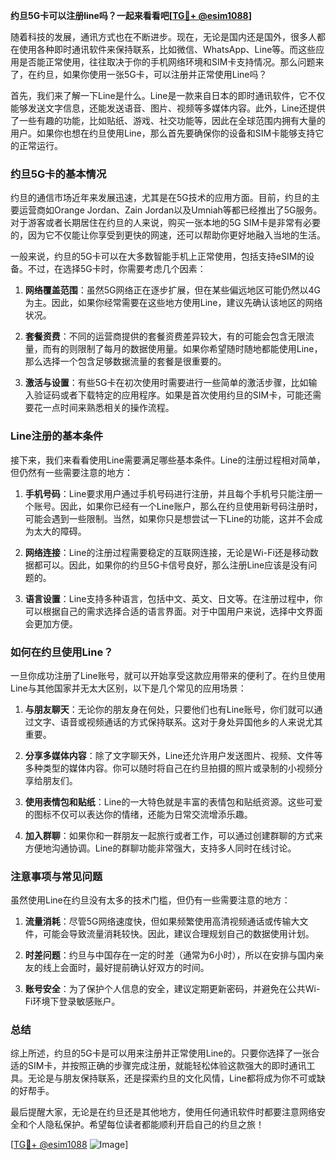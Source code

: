 **约旦5G卡可以注册line吗？一起来看看吧[[TG💪+ @esim1088](https://t.me/s/esim1088)]**

随着科技的发展，通讯方式也在不断进步。现在，无论是国内还是国外，很多人都在使用各种即时通讯软件来保持联系，比如微信、WhatsApp、Line等。而这些应用是否能正常使用，往往取决于你的手机网络环境和SIM卡支持情况。那么问题来了，在约旦，如果你使用一张5G卡，可以注册并正常使用Line吗？

首先，我们来了解一下Line是什么。Line是一款来自日本的即时通讯软件，它不仅能够发送文字信息，还能发送语音、图片、视频等多媒体内容。此外，Line还提供了一些有趣的功能，比如贴纸、游戏、社交功能等，因此在全球范围内拥有大量的用户。如果你也想在约旦使用Line，那么首先要确保你的设备和SIM卡能够支持它的正常运行。

### **约旦5G卡的基本情况**

约旦的通信市场近年来发展迅速，尤其是在5G技术的应用方面。目前，约旦的主要运营商如Orange Jordan、Zain Jordan以及Umniah等都已经推出了5G服务。对于游客或者长期居住在约旦的人来说，购买一张本地的5G SIM卡是非常有必要的，因为它不仅能让你享受到更快的网速，还可以帮助你更好地融入当地的生活。

一般来说，约旦的5G卡可以在大多数智能手机上正常使用，包括支持eSIM的设备。不过，在选择5G卡时，你需要考虑几个因素：

1. **网络覆盖范围**：虽然5G网络正在逐步扩展，但在某些偏远地区可能仍然以4G为主。因此，如果你经常需要在这些地方使用Line，建议先确认该地区的网络状况。
   
2. **套餐资费**：不同的运营商提供的套餐资费差异较大，有的可能会包含无限流量，而有的则限制了每月的数据使用量。如果你希望随时随地都能使用Line，那么选择一个包含足够数据流量的套餐是很重要的。

3. **激活与设置**：有些5G卡在初次使用时需要进行一些简单的激活步骤，比如输入验证码或者下载特定的应用程序。如果是首次使用约旦的SIM卡，可能还需要花一点时间来熟悉相关的操作流程。

### **Line注册的基本条件**

接下来，我们来看看使用Line需要满足哪些基本条件。Line的注册过程相对简单，但仍然有一些需要注意的地方：

1. **手机号码**：Line要求用户通过手机号码进行注册，并且每个手机号只能注册一个账号。因此，如果你已经有一个Line账户，那么在约旦使用新号码注册时，可能会遇到一些限制。当然，如果你只是想尝试一下Line的功能，这并不会成为太大的障碍。

2. **网络连接**：Line的注册过程需要稳定的互联网连接，无论是Wi-Fi还是移动数据都可以。因此，如果你的约旦5G卡信号良好，那么注册Line应该是没有问题的。

3. **语言设置**：Line支持多种语言，包括中文、英文、日文等。在注册过程中，你可以根据自己的需求选择合适的语言界面。对于中国用户来说，选择中文界面会更加方便。

### **如何在约旦使用Line？**

一旦你成功注册了Line账号，就可以开始享受这款应用带来的便利了。在约旦使用Line与其他国家并无太大区别，以下是几个常见的应用场景：

1. **与朋友聊天**：无论你的朋友身在何处，只要他们也有Line账号，你们就可以通过文字、语音或视频通话的方式保持联系。这对于身处异国他乡的人来说尤其重要。

2. **分享多媒体内容**：除了文字聊天外，Line还允许用户发送图片、视频、文件等多种类型的媒体内容。你可以随时将自己在约旦拍摄的照片或录制的小视频分享给朋友们。

3. **使用表情包和贴纸**：Line的一大特色就是丰富的表情包和贴纸资源。这些可爱的图标不仅可以表达你的情绪，还能为日常交流增添乐趣。

4. **加入群聊**：如果你和一群朋友一起旅行或者工作，可以通过创建群聊的方式来方便地沟通协调。Line的群聊功能非常强大，支持多人同时在线讨论。

### **注意事项与常见问题**

虽然使用Line在约旦没有太多的技术门槛，但仍有一些需要注意的地方：

1. **流量消耗**：尽管5G网络速度快，但如果频繁使用高清视频通话或传输大文件，可能会导致流量消耗较快。因此，建议合理规划自己的数据使用计划。

2. **时差问题**：约旦与中国存在一定的时差（通常为6小时），所以在安排与国内亲友的线上会面时，最好提前确认好双方的时间。

3. **账号安全**：为了保护个人信息的安全，建议定期更新密码，并避免在公共Wi-Fi环境下登录敏感账户。

### **总结**

综上所述，约旦的5G卡是可以用来注册并正常使用Line的。只要你选择了一张合适的SIM卡，并按照正确的步骤完成注册，就能轻松体验这款强大的即时通讯工具。无论是与朋友保持联系，还是探索约旦的文化风情，Line都将成为你不可或缺的好帮手。

最后提醒大家，无论是在约旦还是其他地方，使用任何通讯软件时都要注意网络安全和个人隐私保护。希望每位读者都能顺利开启自己的约旦之旅！

[[TG💪+ @esim1088](https://t.me/s/esim1088) ![Image](https://i.postimg.cc/4NQfJmqS/Snipaste-2025-05-13-00-14-12.png)]